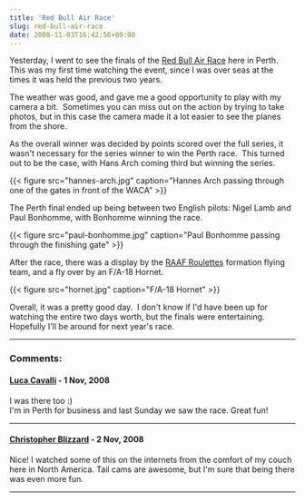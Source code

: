 ```yaml
---
title: 'Red Bull Air Race'
slug: red-bull-air-race
date: 2008-11-03T16:42:56+09:00
---
```


Yesterday, I went to see the finals of the [Red Bull Air
Race](http://www.redbullairrace.com/) here in Perth.  This was my first
time watching the event, since I was over seas at the times it was held
the previous two years.

The weather was good, and gave me a good opportunity to play with my
camera a bit.  Sometimes you can miss out on the action by trying to
take photos, but in this case the camera made it a lot easier to see the
planes from the shore.

As the overall winner was decided by points scored over the full series,
it wasn\'t necessary for the series winner to win the Perth race.  This
turned out to be the case, with Hans Arch coming third but winning the
series.

{{< figure src="hannes-arch.jpg"
        caption="Hannes Arch passing through one of the gates in front of the WACA" >}}

The Perth final ended up being between two English pilots: Nigel Lamb
and Paul Bonhomme, with Bonhomme winning the race.

{{< figure src="paul-bonhomme.jpg"
        caption="Paul Bonhomme passing through the finishing gate" >}}

After the race, there was a display by the [RAAF
Roulettes](http://en.wikipedia.org/wiki/Roulettes) formation flying
team, and a fly over by an F/A-18 Hornet.

{{< figure src="hornet.jpg" caption="F/A-18 Hornet" >}}

Overall, it was a pretty good day.  I don\'t know if I\'d have been up
for watching the entire two days worth, but the finals were
entertaining.  Hopefully I\'ll be around for next year\'s race.

---
### Comments:
#### [Luca Cavalli](http://loopback.wordpress.com/) - <time datetime="2008-11-03 21:40:15">1 Nov, 2008</time>

I was there too :)\
I\'m in Perth for business and last Sunday we saw the race. Great fun!

---
#### [Christopher Blizzard](http://www.0xdeadbeef.com/weblog/) - <time datetime="2008-11-04 00:49:00">2 Nov, 2008</time>

Nice! I watched some of this on the internets from the comfort of my
couch here in North America. Tail cams are awesome, but I\'m sure that
being there was even more fun.

---
